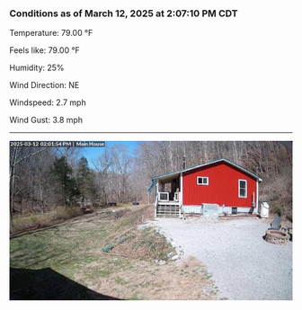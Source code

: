 ### Conditions as of March 12, 2025 at 2:07:10 PM CDT 

Temperature: 79.00 &deg;F

Feels like: 79.00 &deg;F

Humidity: 25%

Wind Direction: NE

Windspeed: 2.7 mph

Wind Gust: 3.8 mph

---

<img src="./images/latest.jpeg"/>

